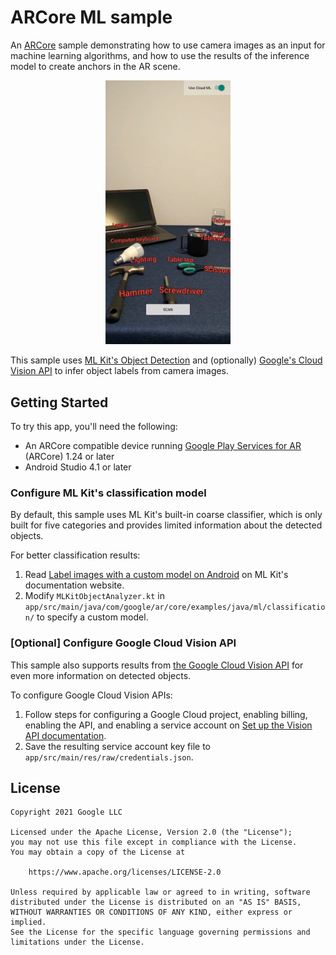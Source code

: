 # ARCore ML sample

An [ARCore](https://developers.google.com/ar) sample demonstrating how to use
camera images as an input for machine learning algorithms, and how to use the
results of the inference model to create anchors in the AR scene.

<p align="center">
  <img width="200" src="docs/screenshot.png">
</p>

This sample uses [ML Kit's Object Detection](https://developers.google.com/ml-kit/vision/object-detection)
and (optionally) [Google's Cloud Vision API](https://cloud.google.com/vision/docs/object-localizer)
to infer object labels from camera images.

## Getting Started
To try this app, you'll need the following:

 * An ARCore compatible device running [Google Play Services for AR](https://play.google.com/store/apps/details?id=com.google.ar.core) (ARCore) 1.24 or later
 * Android Studio 4.1 or later
 
### Configure ML Kit's classification model
By default, this sample uses ML Kit's built-in coarse classifier, which is only built for five categories and provides limited information about the detected objects.

For better classification results:

1. Read [Label images with a custom model on Android](https://developers.google.com/ml-kit/vision/object-detection/custom-models/android)
   on ML Kit's documentation website.
2. Modify `MLKitObjectAnalyzer.kt` in `app/src/main/java/com/google/ar/core/examples/java/ml/classification/` to specify a custom model.

### \[Optional] Configure Google Cloud Vision API
This sample also supports results from [the Google Cloud Vision API](https://cloud.google.com/vision/docs/object-localizer) for even more information on detected objects.

To configure Google Cloud Vision APIs:

1. Follow steps for configuring a Google Cloud project, enabling billing, enabling the API, and enabling a service account on [Set up the Vision API documentation](https://cloud.google.com/vision/docs/setup).
2. Save the resulting service account key file to `app/src/main/res/raw/credentials.json`.

## License

    Copyright 2021 Google LLC

    Licensed under the Apache License, Version 2.0 (the "License");
    you may not use this file except in compliance with the License.
    You may obtain a copy of the License at

        https://www.apache.org/licenses/LICENSE-2.0

    Unless required by applicable law or agreed to in writing, software
    distributed under the License is distributed on an "AS IS" BASIS,
    WITHOUT WARRANTIES OR CONDITIONS OF ANY KIND, either express or implied.
    See the License for the specific language governing permissions and
    limitations under the License.
